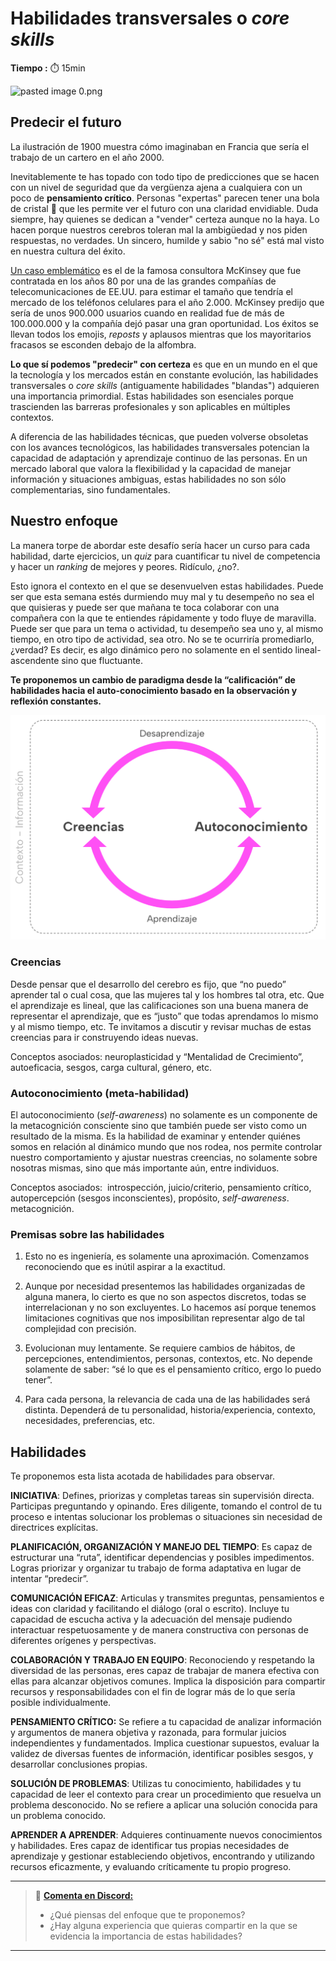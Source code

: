 # Habilidades transversales o _core skills_

**Tiempo :** :stopwatch: 15min

![pasted image 0.png](../assets/cartero_2000.png)

## Predecir el futuro

La ilustración de 1900 muestra cómo imaginaban en Francia que sería el trabajo de un cartero en el año 2000.

Inevitablemente te has topado con todo tipo de predicciones que se hacen con un nivel de seguridad que da vergüenza ajena a cualquiera con un poco de **pensamiento crítico**. Personas "expertas" parecen tener una bola de cristal 🔮 que les permite ver el futuro con una claridad envidiable. Duda siempre, hay quienes se dedican a "vender" certeza aunque no la haya. Lo hacen porque nuestros cerebros toleran mal la ambigüedad y nos piden respuestas, no verdades. Un sincero, humilde y sabio "no sé" está mal visto en nuestra cultura del éxito.

[Un caso emblemático](https://archive.nytimes.com/dealbook.nytimes.com/2013/09/02/in-a-new-book-mckinsey-co-isnt-all-roses/) es el de la famosa consultora McKinsey que fue contratada en los años 80 por una de las grandes compañías de telecomunicaciones de EE.UU. para estimar el tamaño que tendría el mercado de los teléfonos celulares para el año 2.000. McKinsey predijo que sería de unos 900.000 usuarios cuando en realidad fue de más de 100.000.000 y la compañía dejó pasar una gran oportunidad. Los éxitos se llevan todos los emojis, *reposts* y aplausos mientras que los mayoritarios fracasos se esconden debajo de la alfombra. 

**Lo que sí podemos "predecir" con certeza** es que en un mundo en el que la tecnología y los mercados están en constante evolución, las habilidades transversales o *core skills* (antiguamente habilidades "blandas") adquieren una importancia primordial. Estas habilidades son esenciales porque trascienden las barreras profesionales y son aplicables en múltiples contextos. 

A diferencia de las habilidades técnicas, que pueden volverse obsoletas con los avances tecnológicos, las habilidades transversales potencian la capacidad de adaptación y aprendizaje continuo de las personas. En un mercado laboral que valora la flexibilidad y la capacidad de manejar información y situaciones ambiguas, estas habilidades no son sólo complementarias, sino fundamentales.

## Nuestro enfoque

La manera torpe de abordar este desafío sería hacer un curso para cada habilidad,  darte ejercicios, un *quiz* para cuantificar tu nivel de competencia y hacer un *ranking* de mejores y peores. Ridículo, ¿no?. 

Esto ignora el contexto en el que se desenvuelven estas habilidades. Puede ser que esta semana estés durmiendo muy mal y tu desempeño no sea el que quisieras y puede ser que mañana te toca colaborar con una compañera con la que te entiendes rápidamente y todo fluye de maravilla. Puede ser que para un tema o actividad, tu desempeño sea uno y, al mismo tiempo, en otro tipo de actividad, sea otro. No se te ocurriría promediarlo, ¿verdad? Es decir, es algo dinámico pero no solamente en el sentido lineal-ascendente sino que fluctuante.

**Te proponemos un cambio de paradigma desde la “calificación” de habilidades hacia el auto-conocimiento basado en la observación y reflexión constantes.**

![pasted image 0.png](../assets/lifeskills_dinamica.png)

### Creencias

Desde pensar que el desarrollo del cerebro es fijo, que “no puedo” aprender tal o cual cosa, que las mujeres tal y los hombres tal otra, etc. Que el aprendizaje es lineal, que las calificaciones son una buena manera de representar el aprendizaje, que es “justo” que todas aprendamos lo mismo y al mismo tiempo, etc. Te invitamos a discutir y revisar muchas de estas creencias para ir construyendo ideas nuevas.

Conceptos asociados: neuroplasticidad y “Mentalidad de Crecimiento”, autoeficacia, sesgos, carga cultural, género, etc.

### Autoconocimiento (meta-habilidad)

El autoconocimiento (*self-awareness*) no solamente es un componente de la metacognición consciente sino que también puede ser visto como un resultado de la misma. Es la habilidad de examinar y entender quiénes somos en relación al dinámico mundo que nos rodea, nos permite controlar nuestro comportamiento y ajustar nuestras creencias, no solamente sobre nosotras mismas, sino que más importante aún, entre individuos.

Conceptos asociados:  introspección, juicio/criterio, pensamiento crítico, autopercepción (sesgos inconscientes), propósito, *self-awareness*. metacognición.

### Premisas sobre las habilidades

1. Esto no es ingeniería, es solamente una aproximación. Comenzamos reconociendo que es inútil aspirar a la exactitud.

2. Aunque por necesidad presentemos las habilidades organizadas de alguna manera, lo cierto es que no son aspectos discretos, todas se interrelacionan y no son excluyentes. Lo hacemos así porque tenemos limitaciones cognitivas que nos imposibilitan representar algo de tal complejidad con precisión.

3. Evolucionan muy lentamente. Se requiere cambios de hábitos, de percepciones, entendimientos, personas, contextos, etc. No depende solamente de saber: “sé lo que es el pensamiento crítico, ergo lo puedo tener”. 

4. Para cada persona, la relevancia de cada una de las habilidades será distinta. Dependerá de tu personalidad, historia/experiencia, contexto, necesidades, preferencias, etc. 

## Habilidades

Te proponemos esta lista acotada de habilidades para observar.

**INICIATIVA**: Defines, priorizas y completas tareas sin supervisión directa. Participas preguntando y opinando. Eres diligente, tomando el control de tu proceso e intentas solucionar los problemas o situaciones sin necesidad de directrices explícitas.

**PLANIFICACIÓN, ORGANIZACIÓN Y MANEJO DEL TIEMPO**: Es capaz de estructurar una “ruta”, identificar dependencias y posibles impedimentos. Logras priorizar y organizar tu trabajo de forma adaptativa en lugar de intentar “predecir”.

**COMUNICACIÓN EFICAZ**: Articulas y transmites preguntas, pensamientos e ideas con claridad y facilitando el diálogo (oral o escrito). Incluye tu capacidad de escucha activa y la adecuación del mensaje pudiendo interactuar respetuosamente y de manera constructiva con personas de diferentes orígenes y perspectivas.

**COLABORACIÓN Y TRABAJO EN EQUIPO**: Reconociendo y respetando la diversidad de las personas, eres capaz de trabajar de manera efectiva con ellas para alcanzar objetivos comunes. Implica la disposición para compartir recursos y responsabilidades con el fin de lograr más de lo que sería posible individualmente.

**PENSAMIENTO CRÍTICO:** Se refiere a tu capacidad de analizar información y argumentos de manera objetiva y razonada, para formular juicios independientes y fundamentados. Implica cuestionar supuestos, evaluar la validez de diversas fuentes de información, identificar posibles sesgos, y desarrollar conclusiones propias. 

**SOLUCIÓN DE PROBLEMAS**: Utilizas tu conocimiento, habilidades y tu capacidad de leer el contexto para crear un procedimiento que resuelva un problema desconocido. No se refiere a aplicar una solución conocida para un problema conocido.

**APRENDER A APRENDER**: Adquieres continuamente nuevos conocimientos y habilidades. Eres capaz de identificar tus propias necesidades de aprendizaje y gestionar estableciendo objetivos, encontrando y utilizando recursos eficazmente, y evaluando críticamente tu propio progreso.

---

> 💬 **[Comenta en Discord:](https://discord.com/channels/1209273049304666113/1237453097484292168)**
> 
> - ¿Qué piensas del enfoque que te proponemos?
> - ¿Hay alguna experiencia que quieras compartir en la que se evidencia la importancia de estas habilidades?

---
